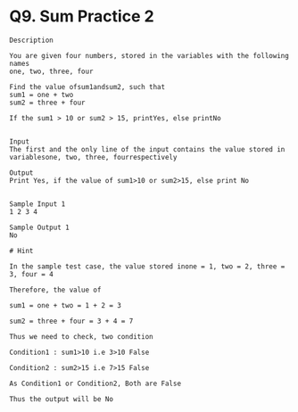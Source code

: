 # Q9. Sum Practice 2

    Description

    You are given four numbers, stored in the variables with the following names
    one, two, three, four

    Find the value ofsum1andsum2, such that
    sum1 = one + two 
    sum2 = three + four

    If the sum1 > 10 or sum2 > 15, printYes, else printNo


    Input
    The first and the only line of the input contains the value stored in variablesone, two, three, fourrespectively

    Output
    Print Yes, if the value of sum1>10 or sum2>15, else print No


    Sample Input 1 
    1 2 3 4

    Sample Output 1
    No

    # Hint

    In the sample test case, the value stored inone = 1, two = 2, three = 3, four = 4

    Therefore, the value of

    sum1 = one + two = 1 + 2 = 3

    sum2 = three + four = 3 + 4 = 7

    Thus we need to check, two condition

    Condition1 : sum1>10 i.e 3>10 False

    Condition2 : sum2>15 i.e 7>15 False

    As Condition1 or Condition2, Both are False

    Thus the output will be No